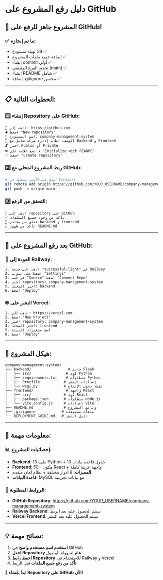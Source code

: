 # دليل رفع المشروع على GitHub

## 🚀 المشروع جاهز للرفع على GitHub!

### ✅ ما تم إنجازه:
- تهيئة مستودع Git ✅
- إضافة جميع ملفات المشروع ✅
- إنشاء commit أولي ✅
- تحديد الفرع الرئيسي (main) ✅
- إنشاء README شامل ✅
- إضافة .gitignore محسن ✅

---

## 📋 الخطوات التالية:

### 1️⃣ إنشاء Repository على GitHub:
```
🔗 اذهب إلى: https://github.com
➕ اضغط "New repository"
📝 اسم المستودع: company-management-system
📄 الوصف: نظام إدارة شركة شامل مع Backend و Frontend
🔓 اختر Public أو Private
❌ لا تضع علامة على "Initialize with README"
✅ اضغط "Create repository"
```

### 2️⃣ ربط المشروع المحلي مع GitHub:
```bash
# انسخ هذه الأوامر وشغلها في Terminal
git remote add origin https://github.com/YOUR_USERNAME/company-management-system.git
git push -u origin main
```

### 3️⃣ التحقق من الرفع:
```
🔗 اذهب إلى repository على GitHub
✅ تأكد من وجود جميع الملفات
📂 تحقق من مجلدي backend و frontend
📄 تأكد من ظهور README.md
```

---

## 🎯 بعد رفع المشروع على GitHub:

### 🔄 العودة إلى Railway:
```
1. اذهب إلى خدمة "successful-light" في Railway
2. اضغط على تبويب "Settings"
3. في قسم "Source" اضغط "Connect Repo"
4. اختر repository: company-management-system
5. اختر المجلد: backend
6. اضغط "Deploy"
```

### 🌐 النشر على Vercel:
```
1. اذهب إلى: https://vercel.com
2. اضغط "New Project"
3. اختر repository: company-management-system
4. اختر المجلد: frontend
5. أضف متغيرات البيئة
6. اضغط "Deploy"
```

---

## 📁 هيكل المشروع:

```
company-management-system/
├── backend/                 # خادم Flask
│   ├── src/                # كود Python
│   ├── requirements.txt    # متطلبات Python
│   ├── Procfile           # إعدادات النشر
│   └── wsgi.py            # نقطة دخول الإنتاج
├── frontend/               # واجهة React
│   ├── src/               # كود React
│   ├── package.json       # متطلبات Node.js
│   └── vite.config.js     # إعدادات Vite
├── README.md              # وثائق المشروع
├── .gitignore            # ملفات مستبعدة
└── DEPLOYMENT_GUIDE.md   # دليل النشر
```

---

## 🔑 معلومات مهمة:

### 📊 إحصائيات المشروع:
- **Backend**: 13 ملف Python + 13 جدول قاعدة بيانات
- **Frontend**: 50+ مكون React + واجهة عربية كاملة
- **المميزات**: 9 أدوار مختلفة + نظام أمان متقدم
- **قاعدة البيانات**: MySQL مع بيانات تجريبية

### 🔗 الروابط المطلوبة:
- **GitHub Repository**: https://github.com/YOUR_USERNAME/company-management-system
- **Railway Backend**: سيتم الحصول عليه بعد الربط
- **Vercel Frontend**: سيتم الحصول عليه بعد النشر

---

## 💡 نصائح مهمة:

1. **استخدم اسم مستخدم واضح** في GitHub
2. **اجعل Repository عام** لسهولة الوصول
3. **احفظ رابط Repository** للاستخدام في Railway و Vercel
4. **تأكد من رفع جميع الملفات** قبل الربط

**🚀 ابدأ بإنشاء Repository على GitHub الآن!**


